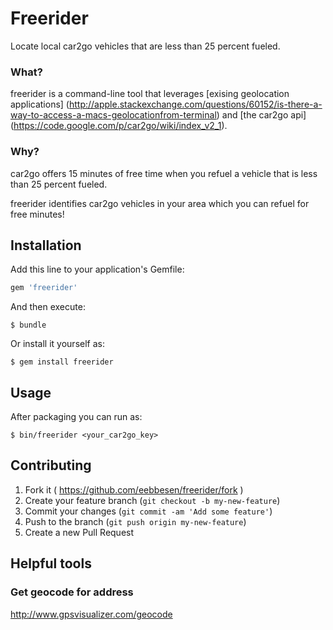 # Freerider

Locate local car2go vehicles that are less than 25 percent fueled.


### What?
freerider is a command-line tool that leverages [exising geolocation applications] (http://apple.stackexchange.com/questions/60152/is-there-a-way-to-access-a-macs-geolocationfrom-terminal) and [the car2go api] (https://code.google.com/p/car2go/wiki/index_v2_1).

### Why?
car2go offers 15 minutes of free time when you refuel a vehicle that is less than 25 percent fueled.

freerider identifies car2go vehicles in your area which you can refuel for free minutes!

## Installation

Add this line to your application's Gemfile:

```ruby
gem 'freerider'
```

And then execute:

    $ bundle

Or install it yourself as:

    $ gem install freerider

## Usage

After packaging you can run as:

    $ bin/freerider <your_car2go_key>

## Contributing

1. Fork it ( https://github.com/eebbesen/freerider/fork )
2. Create your feature branch (`git checkout -b my-new-feature`)
3. Commit your changes (`git commit -am 'Add some feature'`)
4. Push to the branch (`git push origin my-new-feature`)
5. Create a new Pull Request


## Helpful tools
### Get geocode for address
http://www.gpsvisualizer.com/geocode